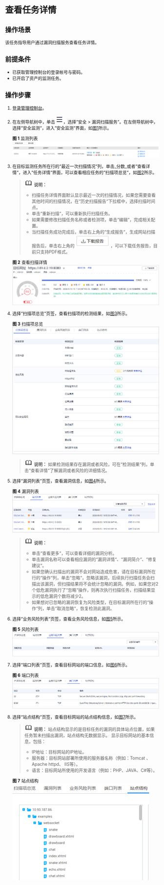 # 查看任务详情<a name="vss_01_0079"></a>

## 操作场景<a name="section1157414115019"></a>

该任务指导用户通过漏洞扫描服务查看任务详情。

## 前提条件<a name="section1855153064413"></a>

-   已获取管理控制台的登录帐号与密码。
-   已开启了资产的监测任务。

## 操作步骤<a name="section1969108768"></a>

1.  [登录管理控制台](https://console.huaweicloud.com/?locale=zh-cn)。

1.  在左侧导航树中，单击![](figures/icon-list.png)，选择“安全  \>  漏洞扫描服务“。在左侧导航树中，选择“安全监测“，进入“安全监测“界面，如[图1](#fig15318816618)所示。

    **图 1**  监测列表<a name="fig15318816618"></a>  
    ![](figures/监测列表.png "监测列表")

2.  在目标监测任务所在行的“最近一次扫描情况“列，单击_分数_或者“查看详情“，进入“任务详情“界面，可以查看相应任务的“扫描项总览“，如[图2](#fig13534816610)所示。

    >![](public_sys-resources/icon-note.gif) **说明：** 
    >-   扫描任务详情界面默认显示最近一次的扫描情况，如果您需要查看其他时间的扫描情况，在“历史扫描报告“下拉框中，选择扫描时间点。
    >-   单击“重新扫描“，可以重新执行扫描任务。
    >-   如果需要修改扫描任务名称或者检测项，单击“编辑“，完成相关配置。
    >-   当扫描任务成功完成后，单击右上角的“生成报告“，生成网站扫描报告后，单击右上角的![](figures/icon-download.png)，可以下载任务报告，目前只支持PDF格式。

    **图 2**  查看扫描详情<a name="fig13534816610"></a>  
    ![](figures/查看扫描详情.png "查看扫描详情")

3.  选择“扫描项总览“页签，查看扫描项的检测结果，如[图3](#vss_01_0068_fig937111401197)所示。

    **图 3**  扫描项总览<a name="vss_01_0068_fig937111401197"></a>  
    ![](figures/扫描项总览.png "扫描项总览")

    >![](public_sys-resources/icon-note.gif) **说明：** 
    >如果检测结果存在漏洞或者风险，可在“检测结果“列，单击“查看详情“了解漏洞或者风险的详细情况。

4.  选择“漏洞列表“页签，查看漏洞信息，如[图4](#vss_01_0068_fig77611917175513)所示。

    **图 4**  漏洞列表<a name="vss_01_0068_fig77611917175513"></a>  
    ![](figures/漏洞列表.png "漏洞列表")

    >![](public_sys-resources/icon-note.gif) **说明：** 
    >-   单击“查看更多“，可以查看详细的漏洞分析。
    >-   单击漏洞名称可以查看相应漏洞的“漏洞详情“、“漏洞简介“、“修复建议“。
    >-   如果您确认扫描出的漏洞不会对网站造成危害，请在目标漏洞所在行的“操作“列，单击“忽略“，忽略该漏洞，后续执行扫描任务会扫描出该漏洞，但扫描结果将不会统计忽略的漏洞。例如，如果您对2个低危漏洞执行了“忽略“操作，则再次执行扫描任务，扫描结果显示的低危漏洞个数将减少2。
    >-   如果想对已忽略的漏洞恢复为风险类型，在目标漏洞所在行的“操作“列，单击“取消忽略“，恢复检测此漏洞。

5.  选择“业务风险列表“页签，查看业务风险信息，如[图5](#vss_01_0068_fig46892011205519)所示。

    **图 5**  风险列表<a name="vss_01_0068_fig46892011205519"></a>  
    ![](figures/风险列表.png "风险列表")

6.  选择“端口列表“页签，查看目标网站的端口信息，如[图6](#vss_01_0068_fig1676191745520)所示。

    **图 6**  端口列表<a name="vss_01_0068_fig1676191745520"></a>  
    ![](figures/端口列表.png "端口列表")

7.  选择“站点结构“页签，查看目标网站的站点结构信息，如[图7](#vss_01_0068_fig129510337427)所示。

    >![](public_sys-resources/icon-note.gif) **说明：** 
    >站点结构显示的是目标任务的漏洞的具体站点位置，如果任务暂未扫描出漏洞，站点结构无数据显示。
    >显示目标网站的基本信息，包括：
    >-   IP地址：目标网站的IP地址。
    >-   服务器：目标网站部署所使用的服务器名称（例如：Tomcat 、Apache httpd、 IIS等）。
    >-   语言：目标网站所使用的开发语言（例如：PHP、JAVA、C\#等）。

    **图 7**  站点结构<a name="vss_01_0068_fig129510337427"></a>  
    ![](figures/站点结构.png "站点结构")



